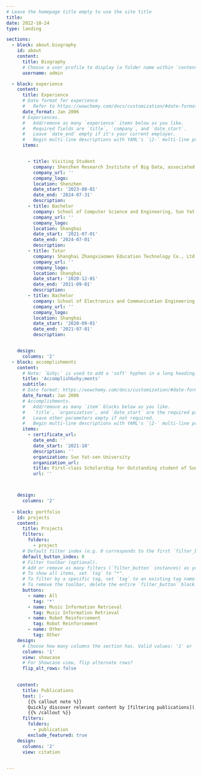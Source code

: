 ```yaml
---
# Leave the homepage title empty to use the site title
title:
date: 2022-10-24
type: landing

sections:
  - block: about.biography
    id: about
    content:
      title: Biography
      # Choose a user profile to display (a folder name within `content/authors/`)
      username: admin

  - block: experience
    content:
      title: Experience
      # Date format for experience
      #   Refer to https://wowchemy.com/docs/customization/#date-format
      date_format: Jan 2006
      # Experiences.
      #   Add/remove as many `experience` items below as you like.
      #   Required fields are `title`, `company`, and `date_start`.
      #   Leave `date_end` empty if it's your current employer.
      #   Begin multi-line descriptions with YAML's `|2-` multi-line prefix.
      items:


        - title: Visiting Student 
          company: Shenzhen Research Institute of Big Data, associated with the Chinese University of Hong Kong (Shenzhen)
          company_url: ''
          company_logo: 
          location: Shenzhen
          date_start: '2023-08-01'
          date_end: '2024-07-31'
          description:
        - title: Bachelor
          company: School of Computer Science and Engineering, Sun Yat-sen University
          company_url: ''
          company_logo: 
          location: Shanghai
          date_start: '2021-07-01'
          date_end: '2024-07-01'
          description: 
        - title: Tutor
          company: Shanghai Zhangxiaomen Education Technology Co., Ltd.
          company_url: ''
          company_logo: 
          location: Shanghai
          date_start: '2020-12-01'
          date_end: '2021-09-01'
          description: 
        - title: Bachelor
          company: School of Electronics and Communication Engineering, Sun Yat-sen University
          company_url: ''
          company_logo: 
          location: Shanghai
          date_start: '2020-09-01'
          date_end: '2021-07-01'
          description: 


    design:
      columns: '2'
  - block: accomplishments
    content:
      # Note: `&shy;` is used to add a 'soft' hyphen in a long heading.
      title: 'Accomplish&shy;ments'
      subtitle:
      # Date format: https://wowchemy.com/docs/customization/#date-format
      date_format: Jan 2006
      # Accomplishments.
      #   Add/remove as many `item` blocks below as you like.
      #   `title`, `organization`, and `date_start` are the required parameters.
      #   Leave other parameters empty if not required.
      #   Begin multi-line descriptions with YAML's `|2-` multi-line prefix.
      items:
        - certificate_url:
          date_end: ''
          date_start: '2021-10'
          description: ''
          organization: Sun Yat-sen University
          organization_url:
          title: First-class Scholarship for Outstanding student of Sun Yat-sen University
          url: ''



    design:
      columns: '2'
 
  - block: portfolio
    id: projects
    content:
      title: Projects
      filters:
        folders:
          - project
      # Default filter index (e.g. 0 corresponds to the first `filter_button` instance below).
      default_button_index: 0
      # Filter toolbar (optional).
      # Add or remove as many filters (`filter_button` instances) as you like.
      # To show all items, set `tag` to "*".
      # To filter by a specific tag, set `tag` to an existing tag name.
      # To remove the toolbar, delete the entire `filter_button` block.
      buttons:
        - name: All
          tag: '*'
        - name: Music Information Retrieval
          tag: Music Information Retrieval
        - name: Robot Reinforcement
          tag: Robot Reinforcement
        - name: Other
          tag: Other
    design:
      # Choose how many columns the section has. Valid values: '1' or '2'.
      columns: '1'
      view: showcase
      # For Showcase view, flip alternate rows?
      flip_alt_rows: false
  

    content:
      title: Publications
      text: |-
        {{% callout note %}}
        Quickly discover relevant content by [filtering publications](./publication/).
        {{% /callout %}}
      filters:
        folders:
          - publication
        exclude_featured: true
    design:
      columns: '2'
      view: citation

  
---
```

